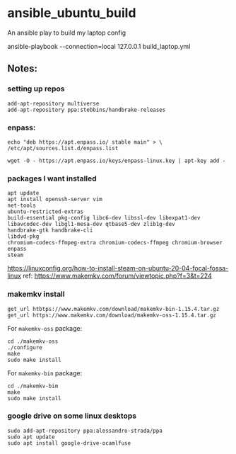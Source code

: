 # ansible_ubuntu_build
An ansible play to build my laptop config

ansible-playbook --connection=local 127.0.0.1 build_laptop.yml
## Notes:

### setting up repos

    add-apt-repository multiverse
    add-apt-repository ppa:stebbins/handbrake-releases

### enpass:

    echo "deb https://apt.enpass.io/ stable main" > \
    /etc/apt/sources.list.d/enpass.list

    wget -O - https://apt.enpass.io/keys/enpass-linux.key | apt-key add -

### packages I want installed

    apt update
    apt install openssh-server vim 
    net-tools
    ubuntu-restricted-extras 
    build-essential pkg-config libc6-dev libssl-dev libexpat1-dev libavcodec-dev libgl1-mesa-dev qtbase5-dev zlib1g-dev 
    handbrake-gtk handbrake-cli 
    libdvd-pkg
    chromium-codecs-ffmpeg-extra chromium-codecs-ffmpeg chromium-browser
    enpass
    steam


https://linuxconfig.org/how-to-install-steam-on-ubuntu-20-04-focal-fossa-linux
ref: https://www.makemkv.com/forum/viewtopic.php?f=3&t=224

### makemkv install
    get_url htbtps://www.makemkv.com/download/makemkv-bin-1.15.4.tar.gz
    get_url https://www.makemkv.com/download/makemkv-oss-1.15.4.tar.gz

For `makemkv-oss` package:

    cd ./makemkv-oss
    ./configure
    make
    sudo make install

For `makemkv-bin` package:

    cd ./makemkv-bim
    make
    sudo make install

### google drive on some linux desktops

    sudo add-apt-repository ppa:alessandro-strada/ppa
    sudo apt update
    sudo apt install google-drive-ocamlfuse

